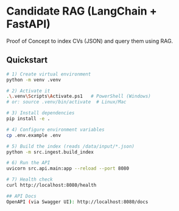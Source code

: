 # Candidate RAG (LangChain + FastAPI)

Proof of Concept to index CVs (JSON) and query them using RAG.

## Quickstart

```bash
# 1) Create virtual environment
python -m venv .venv

# 2) Activate it
.\.venv\Scripts\Activate.ps1   # PowerShell (Windows)
# or: source .venv/bin/activate  # Linux/Mac

# 3) Install dependencies
pip install -e .

# 4) Configure environment variables
cp .env.example .env

# 5) Build the index (reads /data/input/*.json)
python -m src.ingest.build_index

# 6) Run the API
uvicorn src.api.main:app --reload --port 8080

# 7) Health check
curl http://localhost:8080/health

## API Docs
OpenAPI (via Swagger UI): http://localhost:8080/docs